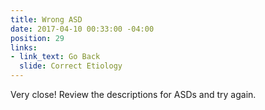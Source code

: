 ```yaml
---
title: Wrong ASD
date: 2017-04-10 00:33:00 -04:00
position: 29
links:
- link_text: Go Back
  slide: Correct Etiology
---
```


Very close! Review the descriptions for ASDs and try again.